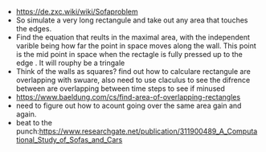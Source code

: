 - https://de.zxc.wiki/wiki/Sofaproblem
 - So simulate a very long rectangule and take out any area that touches the edges.
 - Find the equation that reults in the maximal area, with the independent varible being how far the point in space moves along the wall. This point is the mid point in space when the rectagle is fully pressed up to the edge . It will rouphy be a tringale
 - Think of the walls as squares? find out how to calculare rectangule are overlapping with swuare, also need to use claculus to see the difrence between are overlapping between time steps to see if minused
 - https://www.baeldung.com/cs/find-area-of-overlapping-rectangles
 - need to figure out how to acount going over the same area gain and again.
 - beat to the punch:https://www.researchgate.net/publication/311900489_A_Computational_Study_of_Sofas_and_Cars
<!--stackedit_data:
eyJoaXN0b3J5IjpbMzUzOTE2OTk1LDE3Njc0MjcxODNdfQ==
-->